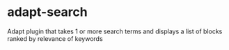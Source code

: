 adapt-search
============

Adapt plugin that takes 1 or more search terms and displays a list of blocks ranked by relevance of keywords
